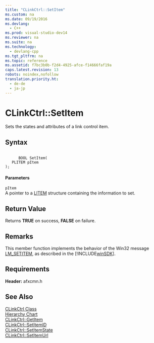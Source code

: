 ```yaml
---
title: "CLinkCtrl::SetItem"
ms.custom: na
ms.date: 09/19/2016
ms.devlang: 
  - C++
ms.prod: visual-studio-dev14
ms.reviewer: na
ms.suite: na
ms.technology: 
  - devlang-cpp
ms.tgt_pltfrm: na
ms.topic: reference
ms.assetid: f7bc3b0b-f2d4-4925-afce-f14666faf19a
caps.latest.revision: 13
robots: noindex,nofollow
translation.priority.ht: 
  - de-de
  - ja-jp
---
```

# CLinkCtrl::SetItem
Sets the states and attributes of a link control item.  
  
## Syntax  
  
```  
  
      BOOL SetItem(  
   PLITEM pItem  
);  
```  
  
#### Parameters  
 `pItem`  
 A pointer to a [LITEM](http://msdn.microsoft.com/library/windows/desktop/bb760710) structure containing the information to set.  
  
## Return Value  
 Returns **TRUE** on success, **FALSE** on failure.  
  
## Remarks  
 This member function implements the behavior of the Win32 message [LM_SETITEM](http://msdn.microsoft.com/library/windows/desktop/bb760724), as described in the [!INCLUDE[winSDK](../vs140/includes/winSDK_md.md)].  
  
## Requirements  
 **Header:** afxcmn.h  
  
## See Also  
 [CLinkCtrl Class](../vs140/CLinkCtrl-Class.md)   
 [Hierarchy Chart](../vs140/Hierarchy-Chart.md)   
 [CLinkCtrl::GetItem](../vs140/CLinkCtrl--GetItem.md)   
 [CLinkCtrl::SetItemID](../vs140/CLinkCtrl--SetItemID.md)   
 [CLinkCtrl::SetItemState](../vs140/CLinkCtrl--SetItemState.md)   
 [CLinkCtrl::SetItemUrl](../vs140/CLinkCtrl--SetItemUrl.md)